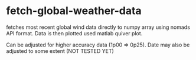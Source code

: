 # fetch-global-weather-data

fetches most recent global wind data directly to numpy array using nomads API format. Data is then plotted used matlab quiver plot.

Can be adjusted for higher accuracy data (1p00 => 0p25).
Date may also be adjusted to some extent (NOT TESTED YET)
